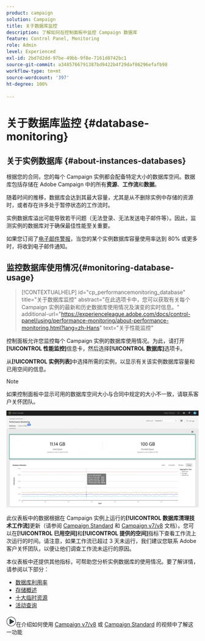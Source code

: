 ```yaml
---
product: campaign
solution: Campaign
title: 关于数据库监控
description: 了解如何在控制面板中监控 Campaign 数据库
feature: Control Panel, Monitoring
role: Admin
level: Experienced
exl-id: 2bd7d2dd-97be-49bb-9f8e-7161d0742bc1
source-git-commit: a3485766791387bd9422b4f29daf86296efafb98
workflow-type: tm+mt
source-wordcount: '397'
ht-degree: 100%

---
```


# 关于数据库监控 {#database-monitoring}

## 关于实例数据库 {#about-instances-databases}

根据您的合同，您的每个 Campaign 实例都会配备特定大小的数据库空间。数据库包括存储在 Adobe Campaign 中的所有&#x200B;**资源**、**工作流**&#x200B;和&#x200B;**数据**。

随着时间的推移，数据库会达到其最大容量，尤其是从不删除实例中存储的资源时，或者存在许多处于暂停状态的工作流时。

实例数据库溢出可能导致若干问题（无法登录、无法发送电子邮件等）。因此，监测实例的数据库对于确保最佳性能至关重要。

如果您订阅了[电子邮件警报](../../performance-monitoring/using/email-alerting.md)，当您的某个实例数据库容量使用率达到 80% 或更多时，将收到电子邮件通知。

## 监控数据库使用情况{#monitoring-database-usage}

>[!CONTEXTUALHELP]
>id="cp_performancemonitoring_database"
>title="关于数据库监控"
>abstract="在此选项卡中，您可以获取有关每个 Campaign 实例的最新和历史数据库使用情况及演变的实时信息。"
>additional-url="https://experienceleague.adobe.com/docs/control-panel/using/performance-monitoring/about-performance-monitoring.html?lang=zh-Hans" text="关于性能监控"

控制面板允许您监控每个 Campaign 实例的数据库使用情况。为此，请打开&#x200B;**[!UICONTROL 性能监控]**&#x200B;信息卡，然后选择&#x200B;**[!UICONTROL 数据库]**&#x200B;选项卡。

从&#x200B;**[!UICONTROL 实例列表]**&#x200B;中选择所需的实例，以显示有关该实例数据库容量和已用空间的信息。

>[!NOTE]
>
>如果控制面板中显示可用的数据库空间大小与合同中规定的大小不一致，请联系客户关怀团队。

![](assets/databases_dashboard.png)

此仪表板中的数据根据在 Campaign 实例上运行的&#x200B;**[!UICONTROL 数据库清理技术工作流]**&#x200B;更新（请参阅 [Campaign Standard](https://experienceleague.adobe.com/docs/campaign-standard/using/administrating/application-settings/technical-workflows.html?lang=zh-Hans#list-of-technical-workflows) 和 [Campaign v7/v8](https://experienceleague.adobe.com/docs/campaign-classic/using/monitoring-campaign-classic/data-processing/database-cleanup-workflow.html?lang=zh-Hans) 文档）。您可以在&#x200B;**[!UICONTROL 已用空间]**&#x200B;和&#x200B;**[!UICONTROL 提供的空间]**&#x200B;指标下查看工作流上次运行的时间。请注意，如果工作流已超过 3 天未运行，我们建议您联系 Adobe 客户关怀团队，以便让他们调查工作流未运行的原因。

本仪表板中还提供其他指标，可帮助您分析实例数据库的使用情况。要了解详情，请参阅以下部分：

* [数据库利用率](../../performance-monitoring/using/database-utilization.md)
* [存储概述](../../performance-monitoring/using/database-storage-overview.md)
* [十大临时资源](../../performance-monitoring/using/database-top-ten-resources.md)
* [活动查询](../../performance-monitoring/using/database-active-queries.md)

![](assets/do-not-localize/how-to-video.png)在介绍如何使用 [Campaign v7/v8](https://experienceleague.adobe.com/docs/campaign-classic-learn/control-panel/performance-monitoring/monitoring-databases.html?lang=zh-Hans#performance-monitoring) 或 [Campaign Standard](https://experienceleague.adobe.com/docs/campaign-standard-learn/control-panel/performance-monitoring/monitoring-databases.html?lang=zh-Hans#performance-monitoring) 的视频中了解这一功能
